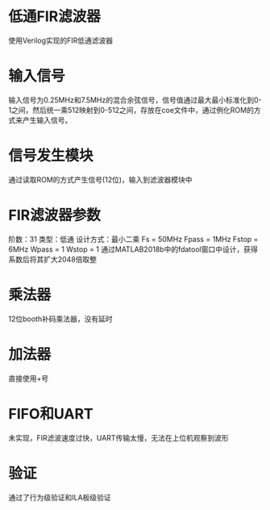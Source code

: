 # 低通FIR滤波器
 使用Verilog实现的FIR低通滤波器
# 输入信号
 输入信号为0.25MHz和7.5MHz的混合余弦信号，信号值通过最大最小标准化到0-1之间，然后统一乘512映射到0-512之间，存放在coe文件中，通过例化ROM的方式来产生输入信号。
# 信号发生模块
 通过读取ROM的方式产生信号(12位)，输入到滤波器模块中
# FIR滤波器参数
 阶数：31
 类型：低通
 设计方式：最小二乘
 Fs = 50MHz
 Fpass = 1MHz
 Fstop = 6MHz
 Wpass = 1
 Wstop = 1
 通过MATLAB2018b中的fdatool窗口中设计，获得系数后将其扩大2048倍取整
# 乘法器
 12位booth补码乘法器，没有延时
# 加法器
 直接使用+号
# FIFO和UART
 未实现，FIR滤波速度过快，UART传输太慢，无法在上位机观察到波形
# 验证
 通过了行为级验证和ILA板级验证
 
